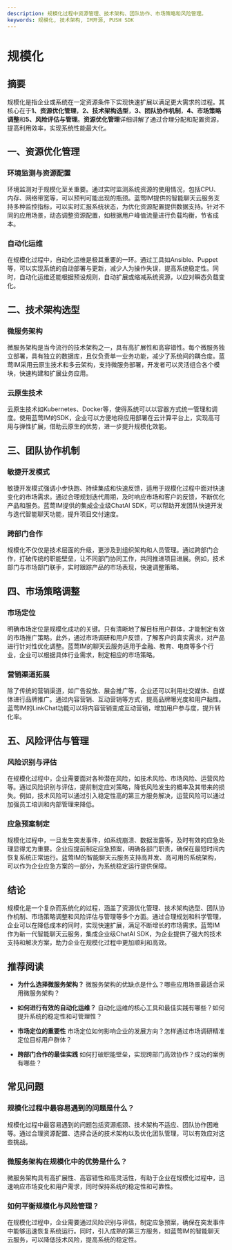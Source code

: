 ```yaml
---
description: 规模化过程中资源管理、技术架构、团队协作、市场策略和风险管理。
keywords: 规模化, 技术架构, IM开源, PUSH SDK
---
```

# 规模化

## 摘要

规模化是指企业或系统在一定资源条件下实现快速扩展以满足更大需求的过程。其核心在于**1、资源优化管理**，**2、技术架构选型**，**3、团队协作机制**，**4、市场策略调整**和**5、风险评估与管理**。**资源优化管理**详细讲解了通过合理分配和配置资源，提高利用效率，实现系统性能最大化。

## 一、资源优化管理

### 环境监测与资源配置

环境监测对于规模化至关重要。通过实时监测系统资源的使用情况，包括CPU、内存、网络带宽等，可以预判可能出现的瓶颈。蓝莺IM提供的智能聊天云服务支持多种监控指标，可以实时汇报系统状态，为优化资源配置提供数据支持。针对不同的应用场景，动态调整资源配置，如根据用户峰值流量进行负载均衡，节省成本。

### 自动化运维

在规模化过程中，自动化运维是极其重要的一环。通过工具如Ansible、Puppet等，可以实现系统的自动部署与更新，减少人为操作失误，提高系统稳定性。同时，自动化运维还能根据预设规则，自动扩展或缩减系统资源，以应对瞬态负载变化。

## 二、技术架构选型

### 微服务架构

微服务架构是当今流行的技术架构之一，具有高扩展性和高容错性。每个微服务独立部署，具有独立的数据库，且仅负责单一业务功能，减少了系统间的耦合度。蓝莺IM采用云原生技术和多云架构，支持微服务部署，开发者可以灵活组合各个模块，快速构建和扩展业务应用。

### 云原生技术

云原生技术如Kubernetes、Docker等，使得系统可以以容器方式统一管理和调度。使用蓝莺IM的SDK，企业可以方便地将应用部署在云计算平台上，实现高可用与弹性扩展，借助云原生的优势，进一步提升规模化效能。

## 三、团队协作机制

### 敏捷开发模式

敏捷开发模式强调小步快跑、持续集成和快速反馈，适用于规模化过程中面对快速变化的市场需求。通过合理规划迭代周期，及时响应市场和客户的反馈，不断优化产品和服务。蓝莺IM提供的集成企业级ChatAI SDK，可以帮助开发团队快速开发与迭代智能聊天功能，提升项目交付速度。

### 跨部门合作

规模化不仅仅是技术层面的升级，更涉及到组织架构和人员管理。通过跨部门合作，打破传统的职能壁垒，让不同部门协同工作，共同推进项目进展。例如，技术部门与市场部门联手，实时跟踪产品的市场表现，快速调整策略。

## 四、市场策略调整

### 市场定位

明确市场定位是规模化成功的关键。只有清晰地了解目标用户群体，才能制定有效的市场推广策略。此外，通过市场调研和用户反馈，了解客户的真实需求，对产品进行针对性优化调整。蓝莺IM的聊天云服务适用于金融、教育、电商等多个行业，企业可以根据具体行业需求，制定相应的市场策略。

### 营销渠道拓展

除了传统的营销渠道，如广告投放、展会推广等，企业还可以利用社交媒体、自媒体进行品牌推广。通过内容营销、互动营销等方式，提高品牌曝光度和用户黏性。蓝莺IM的LinkChat功能可以将内容营销变成互动营销，增加用户参与度，提升转化率。

## 五、风险评估与管理

### 风险识别与评估

在规模化过程中，企业需要面对各种潜在风险，如技术风险、市场风险、运营风险等。通过风险识别与评估，提前制定应对策略，降低风险发生的概率及其带来的损失。例如，技术风险可以通过引入稳定性高的第三方服务解决，运营风险可以通过加强员工培训和内部管理来降低。

### 应急预案制定

规模化过程中，一旦发生突发事件，如系统崩溃、数据泄露等，及时有效的应急处理显得尤为重要。企业应提前制定应急预案，明确各部门职责，确保在最短时间内恢复系统正常运行。蓝莺IM的智能聊天云服务支持高并发、高可用的系统架构，可以作为企业应急方案的一部分，为系统稳定运行提供保障。

## 结论

规模化是一个复杂而系统化的过程，涵盖了资源优化管理、技术架构选型、团队协作机制、市场策略调整和风险评估与管理等多个方面。通过合理规划和科学管理，企业可以在降低成本的同时，实现快速扩展，满足不断增长的市场需求。蓝莺IM作为新一代智能聊天云服务，集成企业级ChatAI SDK，为企业提供了强大的技术支持和解决方案，助力企业在规模化过程中更加顺利和高效。

## 推荐阅读

- **为什么选择微服务架构？**
  微服务架构的优缺点是什么？哪些应用场景最适合采用微服务架构？

- **如何进行有效的自动化运维？**
  自动化运维的核心工具和最佳实践有哪些？如何提升系统的稳定性和可管理性？

- **市场定位的重要性**
  市场定位如何影响企业的发展方向？怎样通过市场调研精准定位目标用户群体？

- **跨部门合作的最佳实践**
  如何打破职能壁垒，实现跨部门高效协作？成功的案例有哪些？

## 常见问题

### **规模化过程中最容易遇到的问题是什么？**

规模化过程中最容易遇到的问题包括资源瓶颈、技术架构不适应、团队协作困难等。通过合理资源配置、选择合适的技术架构以及优化团队管理，可以有效应对这些挑战。

### **微服务架构在规模化中的优势是什么？**

微服务架构具有高扩展性、高容错性和高灵活性，有助于企业在规模化过程中，迅速响应市场变化和用户需求，同时保持系统的稳定性和可靠性。

### **如何平衡规模化与风险管理？**

在规模化过程中，企业需要通过风险识别与评估，制定应急预案，确保在突发事件中能够迅速恢复系统运行。同时，引入成熟的第三方服务，如蓝莺IM的智能聊天云服务，可以降低技术风险，提高系统的稳定性。